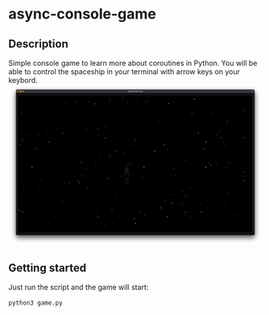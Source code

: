 # async-console-game

## Description

Simple console game to learn more about coroutines in Python. You will be able to control the spaceship in your terminal with arrow keys on your keybord.
![](example.png "Game example")

## Getting started

Just run the script and the game will start:

```
python3 game.py
```
